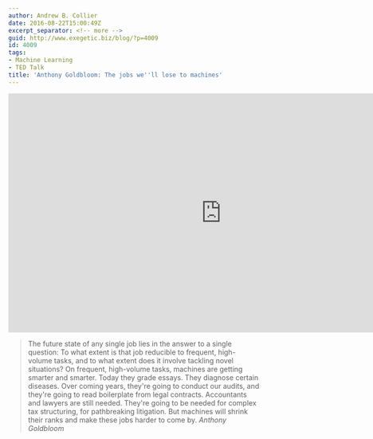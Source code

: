 ```yaml
---
author: Andrew B. Collier
date: 2016-08-22T15:00:49Z
excerpt_separator: <!-- more -->
guid: http://www.exegetic.biz/blog/?p=4009
id: 4009
tags:
- Machine Learning
- TED Talk
title: 'Anthony Goldbloom: The jobs we''ll lose to machines'
---
```


<!--more-->

<iframe src="https://embed-ssl.ted.com/talks/anthony_goldbloom_the_jobs_we_ll_lose_to_machines_and_the_ones_we_won_t.html" width="854" height="480" frameborder="0" scrolling="no" allowfullscreen="allowfullscreen"></iframe>

<blockquote>
The future state of any single job lies in the answer to a single question: To what extent is that job reducible to frequent, high-volume tasks, and to what extent does it involve tackling novel situations? On frequent, high-volume tasks, machines are getting smarter and smarter. Today they grade essays. They diagnose certain diseases. Over coming years, they're going to conduct our audits, and they're going to read boilerplate from legal contracts. Accountants and lawyers are still needed. They're going to be needed for complex tax structuring, for pathbreaking litigation. But machines will shrink their ranks and make these jobs harder to come by.
<cite>Anthony Goldbloom</cite>
</blockquote>